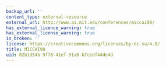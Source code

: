```yaml
---
backup_url: ''
content_type: external-resource
external_url: http://www.ai.mit.edu/conferences/miccai98/
has_external_licence_warning: true
has_external_license_warning: true
is_broken: ''
license: https://creativecommons.org/licenses/by-nc-sa/4.0/
title: MICCAI98
uid: 02b1d54b-9f78-41ef-91a6-b7cedf44de4d
---
```


